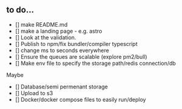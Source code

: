 ## to do...

- [] make README.md
- [] make a landing page - e.g. astro 
- [] Look at the validation. 
- [] Publish to npm/fix bundler/compiler typescript
- [] change ms to seconds everywhere
- [] Ensure the queues are scalable (explore pm2/bull)
- [] Make env file to specify the storage path/redis connection/db

Maybe
- [] Database/semi permenant storage
- [] Upload to s3
- [] Docker/docker compose files to easily run/deploy


